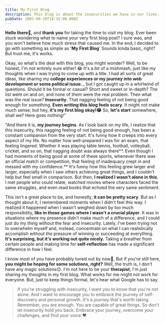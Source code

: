 ```yaml
---
title: My First Blog
description: This blog is about the insecurities we have in our lives. Specially me.
pubDate: 2001-09-19T18:15:00.000Z
---
```


**Hello there👋,** and **thank you** for taking the time to visit my blog. Ever been stuck wondering what to name your very first blog post? I sure was, and you won't believe how much stress that caused me. In the end, I decided to go with something as simple as '**My First Blog**' Sounds kinda basic, right? But trust me, it's works.

Okay, so what's the deal with this blog, you might wonder? Well, to be honest, I'm not entirely sure either! 😂 It's a bit of a mishmash, just like my thoughts when I was trying to come up with a title.     I had all sorts of great ideas, like sharing my **college experiences or my journey into web development or some political issue.**., but I got caught up in a whirlwind of questions. Should it be formal or casual? Short and sweet or in-depth? The list went on and on, and none of them were the real problem. Then what was the real issue? **Insecurity**. That nagging feeling of not being good enough for something. **Even writing this blog feels scary**. It might not make much sense, but hey, **it's my first blog okay!😂** So, **let's start** somewhere, shall we? Here goes nothing!”

"And there it is, **my journey begins**. As I look back on my life, I realize that this insecurity, this nagging feeling of not being good enough, has been a constant companion from the very start. It's funny how it creeps into every aspect of my life. No matter how well-prepared I was for an exam, that feeling lingered. Whether it was playing table tennis, football, volleyball, cricket, and so on, that nagging doubt was always there\*\*. Even though I had moments of being good at some of these sports, whenever there was an official match or competition, that feeling of inadequacy crept in and messed with my confidence.\*\* It's funny how this feeling grew larger and larger, especially when I saw others achieving great things, and I couldn't help but feel small in comparison. But then, **I realized I wasn't alone in this**. I met people who could relate, watched movies where characters faced the same struggles, and even read books that echoed the very same sentiment.

This isn't a great place to be, and honestly, **it can be pretty scary**. But as I thought about it, I remembered moments when I didn't feel this way. I realized it happened when I wasn't weighed down by too much responsibility, **like in those games where I wasn't a crucial player**. It was in situations where my presence didn't make much of a difference, and I could just do my thing without the fear and insecurity. Lately, I've been trying not to overwhelm myself and, instead, concentrate on what I can realistically accomplish without the pressure of winning or succeeding at everything. **It's surprising, but it's working out quite nicely.** Taking a breather from certain people and making time for **self-reflection** has made a significant difference in how I feel.

I know most of you have probably tuned out by now👋, But if you're still here, **you might be hoping for some solutions, right?** Well, the truth is, I don't have any magic solutions😔. I'm not here to be your **therapist**; I'm just sharing my thoughts in my first blog. What works for me might not work for everyone. But, just to keep things formal, let's hear what Google has to say.

> If you're struggling with insecurity, I want you to know that you're not alone. And I want to encourage you to embrace the journey of self-discovery and personal growth. It's a journey that's worth taking. Remember, you are enough. You are capable of great things. So don't let insecurity hold you back. Embrace your journey, overcome your challenges, and find your voice.❤️
